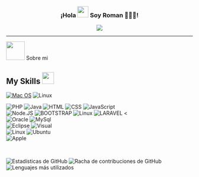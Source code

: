 <h3 align="center">¡Hola <img src = "https://raw.githubusercontent.com/MartinHeinz/MartinHeinz/master/wave.gif" width = 30px> Soy Roman 👨🏼‍💻!</h3>

  <p align="center">
  <a href="https://github.com/DenverCoder1/readme-typing-svg"><img src="https://readme-typing-svg.herokuapp.com?lines=Bienvenido+a+mi+pagina+de+GitHub;soy+estudiante+...;...+de+FP+de+Grado+Superior+de+DAW;futuro+programador+web!&center=true&width=500&height=45"></a>
</p>

<hr>
<picture><img src = "https://github.com/7oSkaaa/7oSkaaa/blob/main/Images/about_me.gif?raw=true" width = 50px></picture> Sobre mi


<h2> My Skills <img src = "https://media2.giphy.com/media/QssGEmpkyEOhBCb7e1/giphy.gif?cid=ecf05e47a0n3gi1bfqntqmob8g9aid1oyj2wr3ds3mg700bl&rid=giphy.gif" width = 32px> </h2>

[![Mac OS]()]()
 ![Linux]()

 ![PHP](https://img.shields.io/badge/PHP-777BB4?style=for-the-badge&logo=php&logoColor=white)
 ![Java](https://img.shields.io/badge/Java-ED8B00?style=for-the-badge&logo=openjdk&logoColor=white)
  ![HTML](https://img.shields.io/badge/HTML5-E34F26?style=for-the-badge&logo=html5&logoColor=white)
   ![CSS](https://img.shields.io/badge/CSS3-1572B6?style=for-the-badge&logo=css3&logoColor=white)
    ![JavaScript](https://img.shields.io/badge/JavaScript-F7DF1E?style=for-the-badge&logo=javascript&logoColor=black) <br>
     ![Node.JS](https://img.shields.io/badge/Node.js-43853D?style=for-the-badge&logo=node.js&logoColor=white)
      ![BOOTSTRAP](https://img.shields.io/badge/Angular-DD0031?style=for-the-badge&logo=angular&logoColor=white)
      ![Linux](https://img.shields.io/badge/Bootstrap-563D7C?style=for-the-badge&logo=bootstrap&logoColor=white)
       ![LARAVEL](https://img.shields.io/badge/Laravel-FF2D20?style=for-the-badge&logo=laravel&logoColor=white) <<br>
       ![Oracle](https://img.shields.io/badge/Oracle-F80000?style=for-the-badge&logo=Oracle&logoColor=white)
       ![MySql](https://img.shields.io/badge/MySQL-005C84?style=for-the-badge&logo=mysql&logoColor=white)<br>
  ![Eclipse](https://img.shields.io/badge/Eclipse-2C2255?style=for-the-badge&logo=eclipse&logoColor=white)
   ![Visual](https://img.shields.io/badge/Visual_Studio_Code-0078D4?style=for-the-badge&logo=visual%20studio%20code&logoColor=white)<br>
       ![Linux](https://img.shields.io/badge/Linux-FCC624?style=for-the-badge&logo=linux&logoColor=black)
       ![Ubuntu](https://img.shields.io/badge/Ubuntu-E95420?style=for-the-badge&logo=ubuntu&logoColor=white)<br>
       ![Apple](https://img.shields.io/badge/Apple-MacBook_Air_M1-999999?style=for-the-badge&logo=apple&logoColor=white)
      

<br>
	 
![Estadísticas de GitHub](https://github-readme-stats.vercel.app/api?username=romankoc&show_icons=true&theme=dark&title_color=efdb50&locale=en)
![Racha de contribuciones de GitHub](https://github-readme-streak-stats.herokuapp.com/?user=romankoc&theme=dark)
![Lenguajes más utilizados](https://github-readme-stats.vercel.app/api/top-langs?username=romankoc&show_icons=true&theme=dark&title_color=efdb50&locale=en&layout=compact)


<!--
**RomanKoc/RomanKoc** is a ✨ _special_ ✨ repository because its `README.md` (this file) appears on your GitHub profile.

Here are some ideas to get you started:

- 🔭 I’m currently working on ...
- 🌱 I’m currently learning ...
- 👯 I’m looking to collaborate on ...
- 🤔 I’m looking for help with ...
- 💬 Ask me about ...
- 📫 How to reach me: ...
- 😄 Pronouns: ...
- ⚡ Fun fact: ...
-->
